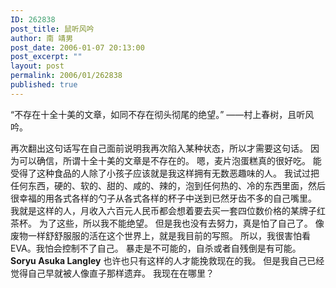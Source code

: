 ```yaml
---
ID: 262838
post_title: 鼠听风吟
author: 南 靖男
post_date: 2006-01-07 20:13:00
post_excerpt: ""
layout: post
permalink: 2006/01/262838
published: true
---
```

“不存在十全十美的文章，如同不存在彻头彻尾的绝望。”
——村上春树，且听风吟。
<!--more-->
再次翻出这句话写在自己面前说明我再次陷入某种状态，所以才需要这句话。
因为可以确信，所谓十全十美的文章是不存在的。
嗯，麦片泡蛋糕真的很好吃。
能受得了这种食品的人除了小孩子应该就是我这样拥有无数恶趣味的人。
我试过把任何东西，硬的、软的、甜的、咸的、辣的，泡到任何热的、冷的东西里面，然后很幸福的用各式各样的勺子从各式各样的杯子中送到已然牙齿不多的自己嘴里。
我就是这样的人，月收入六百元人民币都会想着要去买一套四位数价格的某牌子红茶杯。
为了这些，所以我不能绝望。
但是我也没有去努力，真是怕了自己了。
像废物一样舒舒服服的活在这个世界上，就是我目前的写照。
所以，我很害怕看 EVA。我怕会控制不了自己。
暴走是不可能的，自杀或者自残倒是有可能。
<strong>Soryu Asuka Langley</strong> 也许也只有这样的人才能挽救现在的我。
但是我自己已经觉得自己早就被人像直子那样遗弃。
我现在在哪里？